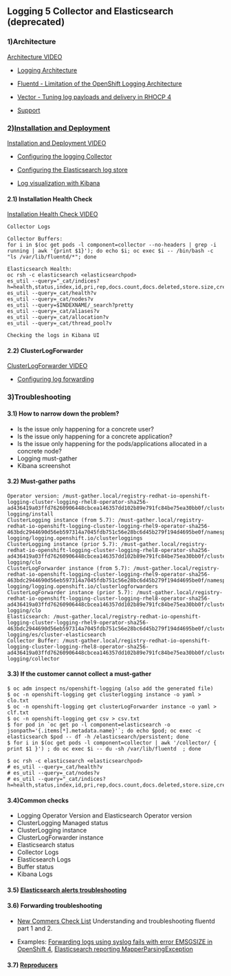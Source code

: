 ## Logging 5 Collector and Elasticsearch (deprecated)

### 1)Architecture

[Architecture VIDEO](https://drive.google.com/file/d/19-sXFKFRS1i9ct_QC8HMdQj2KmCKf-PB/view?usp=drive_link)
- [Logging Architecture](https://docs.google.com/presentation/d/1yK2qdHTWmQiDrcRbgEEa-nkveaPRFlIVgAGDzyethR8/edit#slide=id.gd70e42a98c_0_714) 
- [Fluentd - Limitation of the OpenShift Logging Architecture](https://access.redhat.com/solutions/3329761)
- [Vector - Tuning log payloads and delivery in RHOCP 4](https://access.redhat.com/solutions/7074148)

- [Support](https://docs.openshift.com/container-platform/4.14/observability/logging/cluster-logging-support.html)


### 2)[Installation and Deployment](https://docs.openshift.com/container-platform/4.14/observability/logging/cluster-logging-deploying.html)
[Installation and Deployment VIDEO](https://drive.google.com/file/d/1eBqDAiXHp_Q3gkIJCLT4a5Ne_HhC_yDO/view?usp=drive_link)

- [Configuring the logging Collector](https://docs.openshift.com/container-platform/4.14/observability/logging/log_collection_forwarding/cluster-logging-collector.html)
  
- [Configuring the Elasticsearch log store](https://docs.openshift.com/container-platform/4.14/observability/logging/log_storage/logging-config-es-store.html)


- [Log visualization with Kibana](https://docs.openshift.com/container-platform/4.14/observability/logging/log_visualization/logging-kibana.html)


#### 2.1) Installation Health Check
[Installation Health Check VIDEO](https://drive.google.com/file/d/1q_4DKt5ntH60wNrdY8StkJw-Jnvmx9-3/view?usp=drive_link)
```
Collector Logs
```
```
Collector Buffers:
for i in $(oc get pods -l component=collector --no-headers | grep -i running | awk '{print $1}'); do echo $i; oc exec $i -- /bin/bash -c "ls /var/lib/fluentd/*"; done
```
```
Elasticsearch Health:
oc rsh -c elasticsearch <elasticsearchpod>
es_util --query="_cat/indices?h=health,status,index,id,pri,rep,docs.count,docs.deleted,store.size,creation.date.string&v="
es_util --query=_cat/health?v
es_util --query=_cat/nodes?v
es_util --query=$INDEXNAME/_search?pretty
es_util --query=_cat/aliases?v
es_util --query=_cat/allocation?v
es_util --query=_cat/thread_pool?v
```
```
Checking the logs in Kibana UI
```
#### 2.2) ClusterLogForwarder
[ClusterLogForwarder VIDEO](https://drive.google.com/file/d/12cf4vN5DszMYXq7HlEqU2PlSFAAtjsNp/view?usp=drive_link)
- [Configuring log forwarding](https://docs.redhat.com/en/documentation/openshift_container_platform/4.10/html/logging/cluster-logging-external#cluster-logging-external)

### 3)Troubleshooting


#### 3.1) How to narrow down the problem?

- Is the issue only happening for a concrete user?
- Is the issue only happening for a concrete application?
- Is the issue only happening for the pods/applications allocated in a concrete node?
- Logging must-gather
- Kibana screenshot

#### 3.2) Must-gather paths
```
Operator version: /must-gather.local/registry-redhat-io-openshift-logging-cluster-logging-rhel8-operator-sha256-ad436419a03ffd76260906448cbcea146357dd102b89e791fc84be75ea30bb0f/cluster-logging/install
ClusterLogging instance (from 5.7): /must-gather.local/registry-redhat-io-openshift-logging-cluster-logging-rhel9-operator-sha256-463bdc2944690d56eb597314a7045fdb751c56e28bc6d45b279f194d4695be0f/namespaces/openshift-logging/logging.openshift.io/clusterloggings
ClusterLogging instance (prior 5.7): /must-gather.local/registry-redhat-io-openshift-logging-cluster-logging-rhel8-operator-sha256-ad436419a03ffd76260906448cbcea146357dd102b89e791fc84be75ea30bb0f/cluster-logging/clo
ClusterLogForwarder instance (from 5.7): /must-gather.local/registry-redhat-io-openshift-logging-cluster-logging-rhel9-operator-sha256-463bdc2944690d56eb597314a7045fdb751c56e28bc6d45b279f194d4695be0f/namespaces/openshift-logging/logging.openshift.io/clusterlogforwarders
ClusterLogForwarder instance (prior 5.7): /must-gather.local/registry-redhat-io-openshift-logging-cluster-logging-rhel8-operator-sha256-ad436419a03ffd76260906448cbcea146357dd102b89e791fc84be75ea30bb0f/cluster-logging/clo
Elasticsearch: /must-gather.local/registry-redhat-io-openshift-logging-cluster-logging-rhel9-operator-sha256-463bdc2944690d56eb597314a7045fdb751c56e28bc6d45b279f194d4695be0f/cluster-logging/es/cluster-elasticsearch
Collector Buffer: /must-gather.local/registry-redhat-io-openshift-logging-cluster-logging-rhel8-operator-sha256-ad436419a03ffd76260906448cbcea146357dd102b89e791fc84be75ea30bb0f/cluster-logging/collector
```


#### 3.3) If the customer cannot collect a must-gather
```
$ oc adm inspect ns/openshift-logging (also add the generated file)
$ oc -n openshift-logging get clusterlogging instance -o yaml > clo.txt
$ oc -n openshift-logging get clusterLogForwarder instance -o yaml > clf.txt
$ oc -n openshift-logging get csv > csv.txt
$ for pod in `oc get po -l component=elasticsearch -o jsonpath='{.items[*].metadata.name}'`; do echo $pod; oc exec -c elasticsearch $pod -- df -h /elasticsearch/persistent; done
$ for i in $(oc get pods -l component=collector | awk '/collector/ { print $1 }') ; do oc exec $i -- du -sh /var/lib/fluentd  ; done

$ oc rsh -c elasticsearch <elasticsearchpod>
# es_util --query=_cat/health?v
# es_util --query=_cat/nodes?v
# es_util --query="_cat/indices?h=health,status,index,id,pri,rep,docs.count,docs.deleted,store.size,creation.date.string&v="
```

#### 3.4)Common checks

- Logging Operator Version and Elasticsearch Operator version
- ClusterLogging Managed status
- ClusterLogging instance
- ClusterLogForwarder instance
- Elasticsearch status
- Collector Logs
- Elasticsearch Logs
- Buffer status
- Kibana Logs

#### 3.5) [Elasticsearch alerts troubleshooting](https://docs.openshift.com/container-platform/4.10/logging/troubleshooting/cluster-logging-troubleshooting-for-critical-alerts.html)

#### 3.6) Forwarding troubleshooting
- [New Commers Check List](https://docs.google.com/spreadsheets/d/1M5DT-GiFVJt9PYAjPnMQBRCvm6tKu4KurtkRzEg0LLA/edit?gid=1234451132#gid=1234451132) Understanding and troubleshooting fluentd part 1 and 2.

- Examples:
[Forwarding logs using syslog fails with error EMSGSIZE in OpenShift 4](https://access.redhat.com/solutions/5873961), [Elasticsearch reporting MapperParsingException](https://access.redhat.com/solutions/3986441)

#### 3.7) [Reproducers](https://gitlab.cee.redhat.com/aosqe/aosqe-tools/-/blob/master/logging/log_doc/deploy-log-receivers.md)


